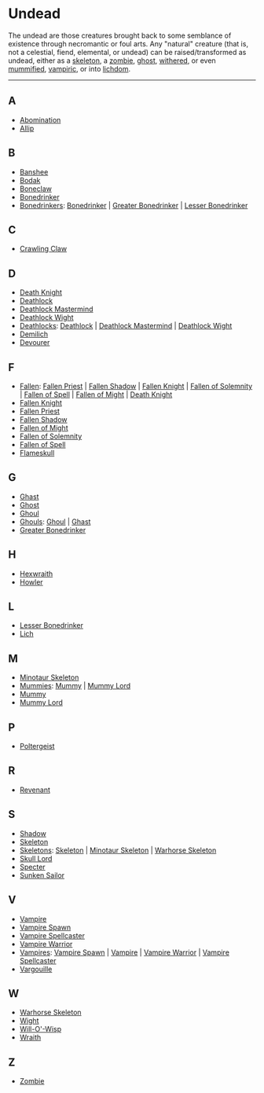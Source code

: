 # Undead
The undead are those creatures brought back to some semblance of existence through necromantic or foul arts. Any "natural" creature (that is, not a celestial, fiend, elemental, or undead) can be raised/transformed as undead, either as a [skeleton](../Templates/Undeath.md#skeleton), a [zombie](../Templates/Undeath.md#zombie), [ghost](../Templates/Undeath.md#ghost), [withered](../Templates/Undeath.md#withered), or even [mummified](), [vampiric](), or into [lichdom]().

---

## A
- [Abomination](Abomination.md)
- [Allip](Allip.md)

## B
- [Banshee](Banshee.md)
- [Bodak](Bodak.md)
- [Boneclaw](Boneclaw.md)
- [Bonedrinker](Bonedrinkers.md#bonedrinker)
- [Bonedrinkers](Bonedrinkers.md): [Bonedrinker](Bonedrinkers.md#bonedrinker) | [Greater Bonedrinker](Bonedrinkers.md#greater-bonedrinker) | [Lesser Bonedrinker](Bonedrinkers.md#lesser-bonedrinker)

## C
- [Crawling Claw](CrawlingClaw.md)

## D
- [Death Knight](Fallen.md#death-knight)
- [Deathlock](Deathlocks.md#deathlock)
- [Deathlock Mastermind](Deathlocks.md#deathlock-mastermind)
- [Deathlock Wight](Deathlocks.md#deathlock-wight)
- [Deathlocks](Deathlocks.md): [Deathlock](Deathlocks.md#deathlock) | [Deathlock Mastermind](Deathlocks.md#deathlock-mastermind) | [Deathlock Wight](Deathlocks.md#deathlock-wight)
- [Demilich](Demilich.md)
- [Devourer](Devourer.md)

## F
- [Fallen](Fallen.md): [Fallen Priest](Fallen.md#fallen-priest) | [Fallen Shadow](Fallen.md#fallen-shadow) | [Fallen Knight](Fallen.md#fallen-knight) | [Fallen of Solemnity](Fallen.md#fallen-of-solemnity) | [Fallen of Spell](Fallen.md#fallen-of-spell) | [Fallen of Might](Fallen.md#fallen-of-might) | [Death Knight](Fallen.md#death-knight)
- [Fallen Knight](Fallen.md#fallen-knight)
- [Fallen Priest](Fallen.md#fallen-priest)
- [Fallen Shadow](Fallen.md#fallen-shadow)
- [Fallen of Might](Fallen.md#fallen-of-might)
- [Fallen of Solemnity](Fallen.md#fallen-of-solemnity)
- [Fallen of Spell](Fallen.md#fallen-of-spell)
- [Flameskull](Flameskull.md)

## G
- [Ghast](Ghouls.md#ghast)
- [Ghost](Ghost.md)
- [Ghoul](Ghouls.md#ghoul)
- [Ghouls](Ghouls.md): [Ghoul](Ghouls.md#ghoul) | [Ghast](Ghouls.md#ghast)
- [Greater Bonedrinker](Bonedrinkers.md#greater-bonedrinker)

## H
- [Hexwraith](Hexwraith.md)
- [Howler](Howler.md)

## L
- [Lesser Bonedrinker](Bonedrinkers.md#lesser-bonedrinker)
- [Lich](Lich.md)

## M
- [Minotaur Skeleton](Skeletons.md#minotaur-skeleton)
- [Mummies](Mummies.md): [Mummy](Mummies.md#mummy) | [Mummy Lord](Mummies.md#mummy-lord)
- [Mummy](Mummies.md#mummy)
- [Mummy Lord](Mummies.md#mummy-lord)

## P
- [Poltergeist](Poltergeist.md)

## R
- [Revenant](Revenant.md)

## S
- [Shadow](Shadow.md)
- [Skeleton](Skeletons.md#skeleton)
- [Skeletons](Skeletons.md): [Skeleton](Skeletons.md#skeleton) | [Minotaur Skeleton](Skeletons.md#minotaur-skeleton) | [Warhorse Skeleton](Skeletons.md#warhorse-skeleton)
- [Skull Lord](SkullLord.md)
- [Specter](Specter.md)
- [Sunken Sailor](SunkenSailor.md)

## V
- [Vampire](Vampires.md#vampire)
- [Vampire Spawn](Vampires.md#vampire-spawn)
- [Vampire Spellcaster](Vampires.md#vampire-spellcaster)
- [Vampire Warrior](Vampires.md#vampire-warrior)
- [Vampires](Vampires.md): [Vampire Spawn](Vampires.md#vampire-spawn) | [Vampire](Vampires.md#vampire) | [Vampire Warrior](Vampires.md#vampire-warrior) | [Vampire Spellcaster](Vampires.md#vampire-spellcaster)
- [Vargouille](Vargouille.md)

## W
- [Warhorse Skeleton](Skeletons.md#warhorse-skeleton)
- [Wight](Wight.md)
- [Will-O'-Wisp](Will-O'-Wisp.md)
- [Wraith](Wraith.md)

## Z
- [Zombie](Zombie.md)
